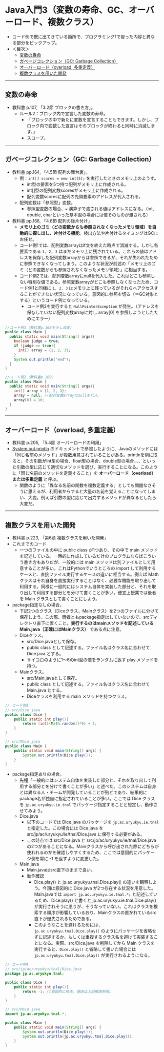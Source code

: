 # Java入門3（変数の寿命、GC、オーバーロード、複数クラス）
- コード例で既に出てきている箇所で、プログラミング1で習った内容と異なる部分をピックアップ。
- ＜目次＞
  - <a href="#variable-lifetime">変数の寿命</a>
  - <a href="#gc">ガベージコレクション（GC: Garbage Collection）</a>
  - <a href="#overload">オーバーロード（overload, 多重定義）</a>
  - <a href="#multiple-classes">複数クラスを用いた開発</a>

<hr>

## <a name="variable-lifetime">変数の寿命</a>
- 教科書 p.107, 「3.2節 ブロックの書き方」。
  - ルール2：ブロック内で宣言した変数の寿命。
    - 「ブロックの中で新たに変数を宣言することもできます。しかし、ブロック内で変数した宣言はそのブロックが終わると同時に消滅します。」
    - スコープ。

<hr>

## <a name="gc">ガベージコレクション（GC: Garbage Collection）</a>
- 教科書 pp.164, 「4.5節 配列の舞台裏」。
  - 例：``int[] scores = new int[5];`` を実行したときのメモリ上のようす。
    - int型の要素を5つ持つ配列がメモリ上に作成される。
    - int[]型の配列変数scoresがメモリ上に作成される。
    - 配列変数scoresに配列の先頭要素のアドレスが代入される。
  - 配列変数は「参照型」変数。
    - 参照型変数の場合、``=`` 演算子で渡される値はアドレスになる。（int, double, charといった基本型の場合には値そのものが渡される）
- 教科書 pp.168, 「4.6節 配列の後片付け」
  - **メモリ上のゴミ（どの変数からも参照されなくなったメモリ領域）を自動的に探し出し、片付ける機能**。検出方法や片付けるタイミングはGCにお任せ。
  - コード例1では、配列変数arrayはif文を終えた時点で消滅する。しかし各要素である ``1, 2, 3`` はまだメモリ上に残されている。これらの値はアドレスを保存した配列変数arrayからは参照できるが、それが失われたために参照できなくなってしまう。このような状況が前述の「メモリ上のゴミ（どの変数からも参照されなくなったメモリ領域）」に相当する。
  - コード例2では、配列変数arrayにnullを代入した。これはどこも参照しない特別な値である。参照変数arrayがどこも参照しなくなったため、コード例1と同様に ``1, 2, 3`` はメモリ上に残っているがそれらへアクセスすることができない状況になっている。意図的に参照を切る（＝GC対象とする）というコード例になっている。
    - コード例2を実行すると ``NullPointerException`` が発生。（アドレスを保存していない配列変数arrayに対し array[0] を参照しようとしたためにエラー）

```Java
//コード例1（教科書p.168を少し改変）
public class Main {
  public static void main(String[] args){
    boolean judge = true;
    if (judge == true){
      int[] array = {1, 2, 3};
    }
    System.out.println("end");
  }
}

//コード例2（教科書p.169）
public class Main {
  public static void main(String[] args){
    int[] array = {1, 2, 3};
    array = null; //配列変数arrayにnullを代入。
    array[0] = 10;
  }
}
```

<hr>

## <a name="overload">オーバーロード（overload, 多重定義）</a>
- 教科書 p.205, 「5.4節 オーバーロードの利用」
- [System.out.println](https://docs.oracle.com/en/java/javase/14/docs/api/java.base/java/lang/System.html#out) のドキュメントで参照したように、Javaのメソッドには「同じ名前のメソッド」が複数用意されていることがある。printlnを例に取ると、その引数がint型の場合、float型の場合、double型の場合、、、といった引数の型に応じて適切なメソッドを選び、実行することになる。このように「同じ名前のメソッドを定義すること」を **オーバーロード（overload）または多重定義** と呼ぶ。
  - 関数のように「異なる名前の関数を複数定義する」としても問題なさそうに思えるが、利用者からすると大量の名前を覚えることになってしまい、大変。例えば引数の型に応じて出力するメソッドが異なるとしたら大変だ。

<hr>

## <a name="multiple-classes">複数クラスを用いた開発</a>
- 教科書 p.223, 「第6章 複数クラスを用いた開発」
- これまでのコード
  - 一つのファイルの中に public class が1つあり、その中で main メソッドを記述している。一時的に作成しているだけのプログラムならばこういう書き方もありだが、一般的には main メソッドは別ファイルとして用意することが多い。これはPythonでいうところの import して利用するケースと、直接ファイル実行するケースの違いに相当する。例えば Math クラスはそれ自身を直接実行することはなく、必要な機能を取り出して利用する。同様に一般的にはシステム自体を実装した部分と、それを取り出して利用する部分とを分けて書くことが多い。便宜上授業では後者を Main クラスとして書くことにしよう。
- package指定なしの場合。
  - 下記2つのクラス（Diceクラス、Mainクラス）を2つのファイルに分けて保存しよう。この際、両者ともpackage指定はしていないので、srcディレクトリ直下に置くこと。**実行するのはmainメソッドを記述しているMain.java（正確にはMainクラス）** である点に注意。
  - Diceクラス。
    - src/Dice.javaとして保存。
    - public class として記述する。ファイル名はクラス名に合わせて Dice.java とする。
    - サイコロのように1〜6のint型の値をランダムに返す play メソッドを持つ。
  - Mainクラス。
    - src/Main.javaとして保存。
    - public class として記述する。ファイル名はクラス名に合わせて Main.java とする。
    - Diceクラスを利用する main メソッドを持つクラス。

```Java
// コード例3
// src/Dice.java
public class Dice {
    public static int play(){
        return (int)(Math.random()*6) + 1;
    }
}

// src/Main.java
public class Main {
    public static void main(String[] args) {
        System.out.println(Dice.play());
    }
}
```

- package指定ありの場合。
  - 先程「一般的にはシステム自体を実装した部分と、それを取り出して利用する部分とを分けて書くことが多い」と述べた。このシステムは自身とは異なる人・チームが開発していることが殆どであり、結果的にpackage名が独自に指定されていることが多い。ここでは Dice クラスを ``jp.ac.uryukyu.ie.tnal`` でパッケージ指定することと想定し、動作させてみよう。
  - Dice.java
    - 以下のコードでは Dice.java のパッケージを ``jp.ac.uryukyu.ie.tnal`` と指定した。この場合には Dice.java を src/jp/ac/uryukyu/ie/tnal/Dice.java に保存する必要がある。
    - この時点では src/Dice.java と src/jp/ac/uryukyu/ie/tnal/Dice.java の2つがあることになる。Mainクラスから呼び出された際にどちらが使われるのかを確認しやすくするため、ここでは意図的にパッケージ側を常に -1 を返すように変更した。
  - Main.java
    - Main.javaはsrc直下のままで良い。
    - 動作確認
      - Dice.play() と jp.ac.uryukyu.tnal.Dice.play() の違いを観察しよう。今回は意図的に Dice.java が2つ存在する状況を用意した。Main.javaでは ``import jp.ac.uryukyu.ie.tnal.*;`` と記述しているため、Dice.play() と書くと jp.ac.uryukyu.ie.tnal.Dice.play() が実行されそうに思うが、そうなっていない。これはクラスを検索する順序が影響しているおり、Mainクラスの置かれているsrc直下が優先されるためである。
      - このようなことを避けるためには、``jp.ac.uryukyu.tnal.Dice.play()`` のようにパッケージを省略せずに記述するか、もしくは重複するクラス名を避けて実装することになる。実際、src/Dice.java を削除してから Main クラスを実行すると、``Dice.play()`` と省略して書いた場合には ``jp.ac.uryukyu.tnal.Dice.play()`` が実行されるようになる。

```Java
// コード例4
// src/jp/ac/uryukyu/tnal/Dice.java
package jp.ac.uryukyu.tnal;

public class Dice {
    public static int play(){
        return -1; //意図的に修正。理由は上記解説参照。
    }
}

// src/Main.java
import jp.ac.uryukyu.tnal.*;

public class Main {
    public static void main(String[] args) {
        System.out.println(Dice.play());
        System.out.println(jp.ac.uryukyu.tnal.Dice.play());
    }
}
```
